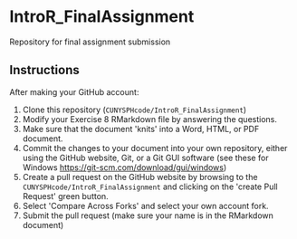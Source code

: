 # IntroR_FinalAssignment
Repository for final assignment submission

## Instructions

After making your GitHub account:

1. Clone this repository (`CUNYSPHcode/IntroR_FinalAssignment`)
2. Modify your Exercise 8 RMarkdown file by answering the questions.
3. Make sure that the document 'knits' into a Word, HTML, or PDF document.
4. Commit the changes to your document into your own repository, either using
the GitHub website, Git, or a Git GUI software (see these for Windows
https://git-scm.com/download/gui/windows)
5. Create a pull request on the GitHub website by browsing to the
`CUNYSPHcode/IntroR_FinalAssignment` and clicking on the 'create Pull Request'
green button.
6. Select 'Compare Across Forks' and select your own account fork.
7. Submit the pull request (make sure your name is in the RMarkdown document)


